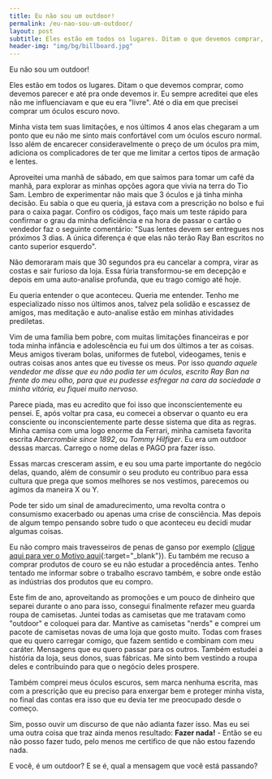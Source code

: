 ```yaml
---
title: Eu não sou um outdoor!
permalink: /eu-nao-sou-um-outdoor/
layout: post
subtitle: Eles estão em todos os lugares. Ditam o que devemos comprar, como devemos parecer e até pra onde devemos ir. Eu sempre acreditei que eles não me influenciavam e que eu era "livre". Até o dia em que precisei comprar um óculos escuro novo.
header-img: "img/bg/billboard.jpg"
---
```


Eu não sou um outdoor!

Eles estão em todos os lugares. Ditam o que devemos comprar, como devemos parecer e até pra onde devemos ir. Eu sempre acreditei que eles não me influenciavam e que eu era "livre". Até o dia em que precisei comprar um óculos escuro novo.

Minha vista tem suas limitações, e nos últimos 4 anos elas chegaram a um ponto que eu não me sinto mais confortável com um óculos escuro normal. Isso além de encarecer consideravelmente o preço de um óculos pra mim, adiciona os complicadores de ter que me limitar a certos tipos de armação e lentes.

Aproveitei uma manhã de sábado, em que saímos para tomar um café da manhã, para explorar as minhas opções agora que vivia na terra do Tio Sam. Lembro de experimentar não mais que 3 óculos e já tinha minha decisão. Eu sabia o que eu queria, já estava com a prescrição no bolso e fui para o caixa pagar. Confiro os códigos, faço mais um teste rápido para confirmar o grau da minha deficiência e na hora de passar o cartão o vendedor faz o seguinte comentário: "Suas lentes devem ser entregues nos próximos 3 dias. A única diferença é que elas não terão Ray Ban escritos no canto superior esquerdo".

Não demoraram mais que 30 segundos pra eu cancelar a compra, virar as costas e sair furioso da loja. Essa fúria transformou-se em decepção e depois em uma auto-analise profunda, que eu trago comigo até hoje.

Eu queria entender o que aconteceu. Queria me entender. Tenho me especializado nisso nos últimos anos, talvez pela solidão e escassez de amigos, mas meditação e auto-analise estão em minhas atividades prediletas.

Vim de uma família bem pobre, com muitas limitações financeiras e por toda minha infância e adolescência eu fui um dos últimos a ter as coisas. Meus amigos tiveram bolas, uniformes de futebol, videogames, tenis e outras coisas anos antes que eu tivesse os meus. Por isso *quando aquele vendedor me disse que eu não podia ter um óculos, escrito Ray Ban na frente do meu olho, para que eu pudesse esfregar na cara da sociedade a minha vitória, eu fiquei muito nervoso.*

Parece piada, mas eu acredito que foi isso que inconscientemente eu pensei. E, após voltar pra casa, eu comecei a observar o quanto eu era consciente ou inconscientemente parte desse sistema que dita as regras. Minha camisa com uma logo enorme da Ferrari, minha camiseta favorita escrita *Abercrombie since 1892*, ou *Tommy Hilfiger*. Eu era um outdoor dessas marcas. Carrego o nome delas e PAGO pra fazer isso.

Essas marcas cresceram assim, e eu sou uma parte importante do negócio delas, quando, além de consumir o seu produto eu contribuo para essa cultura que prega que somos melhores se nos vestimos, parecemos ou agimos da maneira X ou Y.

Pode ter sido um sinal de amadurecimento, uma revolta contra o consumismo exacerbado ou apenas uma crise de consciência. Mas depois de algum tempo pensando sobre tudo o que aconteceu eu decidi mudar algumas coisas.

Eu não compro mais travesseiros de penas de ganso por exemplo ([clique aqui para ver o Motivo aqui](https://www.youtube.com/watch?v=7iBz7W-2xHo){:target="_blank"}). Eu também me recuso a comprar produtos de couro se eu não estudar a procedência antes. Tenho tentado me informar sobre o trabalho escravo também, e sobre onde estão as indústrias dos produtos que eu compro.

Este fim de ano, aproveitando as promoções e um pouco de dinheiro que separei durante o ano para isso, consegui finalmente refazer meu guarda roupa de camisetas. Juntei todas as camisetas que me tratavam como "outdoor" e coloquei para dar. Mantive as camisetas "nerds" e comprei um pacote de camisetas novas de uma loja que gosto muito. Todas com frases que eu quero carregar comigo, que fazem sentido e combinam com meu caráter. Mensagens que eu quero passar para os outros. Também estudei a história da loja, seus donos, suas fábricas. Me sinto bem vestindo a roupa deles e contribuindo para que o negócio deles prospere.

Também comprei meus óculos escuros, sem marca nenhuma escrita, mas com a prescrição que eu preciso para enxergar bem e proteger minha vista, no final das contas era isso que eu devia ter me preocupado desde o começo.

Sim, posso ouvir um discurso de que não adianta fazer isso. Mas eu sei uma outra coisa que traz ainda menos resultado: **Fazer nada!** - Então se eu não posso fazer tudo, pelo menos me certifico de que não estou fazendo nada.

E você, é um outdoor? E se é, qual a mensagem que você está passando?
